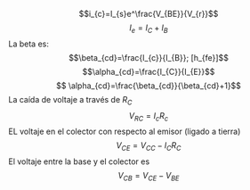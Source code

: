 $$i_{c}=I_{s}e^\frac{V_{BE}}{V_{r}}$$
$$I_{e}=I_{C}+I_{B}$$
La beta es:
$$\beta_{cd}=\frac{I_{c}}{I_{B}}; [h_{fe}]$$
$$\alpha_{cd}=\frac{I_{C}}{I_{E}}$$$$ \alpha_{cd}=\frac{\beta_{cd}}{\beta_{cd}+1}$$
La caída de voltaje a través de $R_{C}$
$$V_{RC}=I_{c}R_{c}$$
EL voltaje en el colector con respecto al emisor (ligado a tierra)
$$V_{CE}=V_{CC}-I_{C}R_{C}$$
El voltaje entre la base y el colector es
$$V_{CB}=V_{CE}-V_{BE}$$